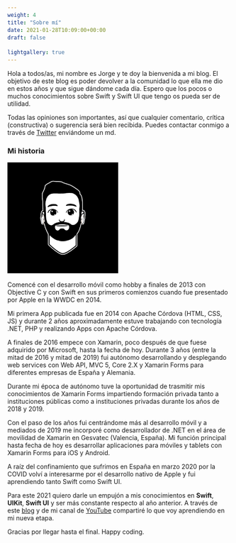 ```yaml
---
weight: 4
title: "Sobre mí"
date: 2021-01-28T10:09:00+00:00
draft: false

lightgallery: true
---
```



Hola a todos/as, mi nombre es Jorge y te doy la bienvenida a mi blog. El objetivo de este blog es poder devolver a la comunidad lo que ella me dio en estos años y que sigue dándome cada día. Espero que los pocos o muchos conocimientos sobre Swift y Swift UI que tengo os pueda ser de utilidad.

Todas las opiniones son importantes, así que cualquier comentario, crítica (constructiva) o sugerencia será bien recibida. Puedes contactar conmigo a través de [Twitter](https://twitter.com/jorgemhtdev) enviándome un md.

### Mi historia 

<img alt="foto mia" src="https://github.com/jorgemhtdev/J/blob/main/public/images/jorgemht.jpg" width="250" height="250"/>

Comencé con el desarrollo móvil como hobby a finales de 2013 con Objective C y con Swift en sus primeros comienzos cuando fue presentado por Apple en la WWDC en 2014.

Mi primera App publicada fue en 2014 con Apache Córdova (HTML, CSS, JS) y durante 2 años aproximadamente estuve trabajando con tecnología .NET, PHP y realizando Apps con Apache Córdova.

A finales de 2016 empece con Xamarin, poco después de que fuese adquirido por Microsoft, hasta la fecha de hoy. Durante 3 años (entre la mitad de 2016 y mitad de 2019) fui autónomo desarrollando y desplegando web services con Web API, MVC 5, Core 2.X y Xamarin Forms para diferentes empresas de España y Alemania. 

Durante mi época de autónomo tuve la oportunidad de trasmitir mis conocimientos de Xamarin Forms impartiendo formación privada tanto a instituciones públicas como a instituciones privadas durante los años de 2018 y 2019.

Con el paso de los años fui centrándome más al desarrollo móvil y a mediados de 2019 me incorporé como desarrollador de .NET en el área de movilidad de Xamarin en Gesvatec (Valencia, España). Mi función principal hasta fecha de hoy es desarrollar aplicaciones para móviles y tablets con Xamarin Forms para iOS y Android.  

A raíz del confinamiento que sufrimos en España en marzo 2020 por la COVID volví a interesarme por el desarrollo nativo de Apple y fui aprendiendo tanto Swift como Swift UI.

Para este 2021 quiero darle un empujón a mis conocimientos en **Swift**, **UIKit**, **Swift UI** y ser más constante respecto al año anterior. A través de este [blog](https://jorgemht.dev) y de mi canal de [YouTube](https://www.youtube.com/channel/UCpXxJL296s-gYd3OUu4Cpfw) compartiré lo que voy aprendiendo en mi nueva etapa.

Gracias por llegar hasta el final. Happy coding.
